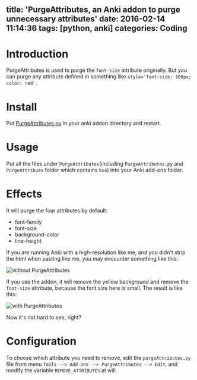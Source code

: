 title: 'PurgeAttributes, an Anki addon to purge unnecessary attributes'
date: 2016-02-14 11:14:36
tags: [python, anki]
categories: Coding
---

# Introduction
PurgeAttributes is used to purge the `font-size` attribute originally. But you can purge any attribute defined in something like `style='font-size: 100px; color: red'`.

# Install

Put [PurgeAttributes.py](https://raw.githubusercontent.com/searene/Anki-Addons/master/PurgeAttributes/PurgeAttributes.py) in your anki addon directory and restart.

# Usage
Put all the files under `PurgeAttributes`(including `PurgeAttributes.py` and `PurgeAttribues` folder which contains `bs4`) into your Anki add-ons folder.

# Effects
It will purge the four attributes by default:

* font-family
* font-size
* background-color
* line-height

If you are running Anki with a high-resolution like me, and you didn't strip the html when pasting like me, you may encounter something like this:

![without PurgeAttributes](http://i.imgur.com/jQTDGaG.png)

If you use the addon, it will remove the yellow background and remove the `font-size` attribute, because the font size here is small. The result is like this:

![with PurgeAttributes](http://i.imgur.com/wdbtrFa.png)

Now it's not hard to see, right?

# Configuration

To choose which attribute you need to remove, edit the `purgeAttributes.py` file from menu `Tools --> Add-ons --> PurgeAttributes --> Edit`, and modify the variable `REMOVE_ATTRIBUTES` at will.
